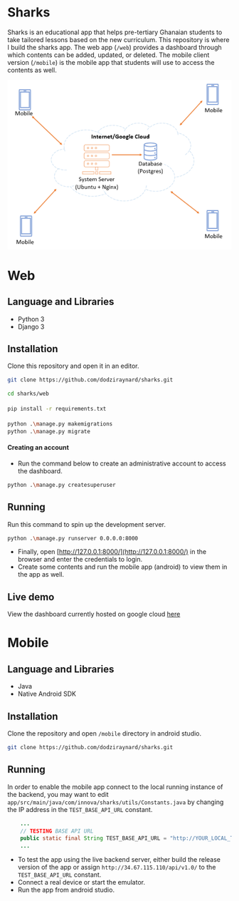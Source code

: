 # Sharks
Sharks is an educational app that helps pre-tertiary Ghanaian students to take tailored lessons based on the new curriculum. 
This repository is where I build the sharks app. The web app (`/web`) provides a dashboard through which contents can be added, updated, or deleted. The mobile client version  (`/mobile`) is the mobile app that students will use to access the contents as well.

![sharks icon](screenshots/sharks-architecture.png)

# Web

## Language and Libraries
- Python 3
- Django 3

## Installation
Clone this repository and open it in an editor.
```bash
git clone https://github.com/dodziraynard/sharks.git
```

```bash
cd sharks/web

pip install -r requirements.txt

python .\manage.py makemigrations
python .\manage.py migrate
```
#### Creating an account
- Run the command below to create an administrative account to access the dashboard.
```bash
python .\manage.py createsuperuser 
```

## Running
Run this command to spin up the development server.
```bash
python .\manage.py runserver 0.0.0.0:8000
```
- Finally, open [http://127.0.0.1:8000/](http://127.0.0.1:8000/) in the browser and enter the credentials to login.
- Create some contents and run the mobile app (android) to view them in the app as well.


## Live demo
View the dashboard currently hosted on google cloud [here](http://34.67.115.110)



# Mobile

## Language and Libraries
- Java
- Native Android SDK

## Installation
Clone the repository and open `/mobile` directory in android studio.
```bash
git clone https://github.com/dodziraynard/sharks.git
```

## Running
In order to enable the mobile app connect to the local running instance of the backend, you may want to edit `app/src/main/java/com/innova/sharks/utils/Constants.java`
by changing the IP address in the `TEST_BASE_API_URL` constant.

```java
    ...
    // TESTING BASE API URL
    public static final String TEST_BASE_API_URL = "http://YOUR_LOCAL_TEST_IP:8000/api/v1.0/";
    ...
```
- To test the app using the live backend server, either build the release version of the app or assign `http://34.67.115.110/api/v1.0/` to the `TEST_BASE_API_URL` constant.
- Connect a real device or start the emulator.
- Run the app from android studio.
